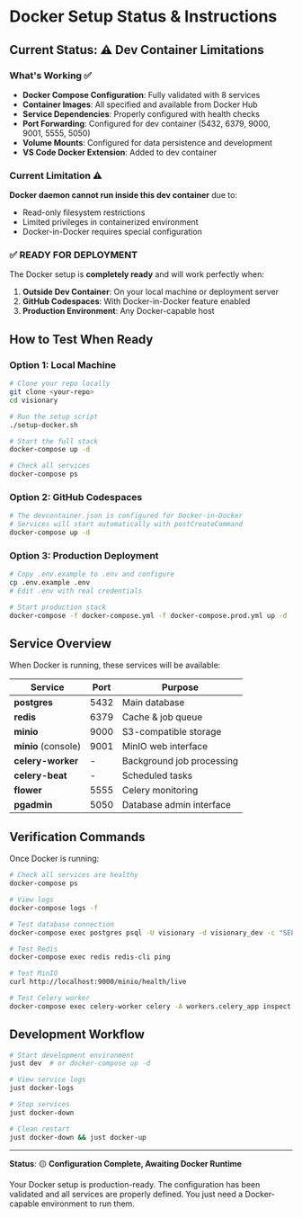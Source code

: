 # Docker Setup Status & Instructions

## Current Status: ⚠️ Dev Container Limitations

### What's Working ✅
- **Docker Compose Configuration**: Fully validated with 8 services
- **Container Images**: All specified and available from Docker Hub
- **Service Dependencies**: Properly configured with health checks
- **Port Forwarding**: Configured for dev container (5432, 6379, 9000, 9001, 5555, 5050)
- **Volume Mounts**: Configured for data persistence and development
- **VS Code Docker Extension**: Added to dev container

### Current Limitation ⚠️
**Docker daemon cannot run inside this dev container** due to:
- Read-only filesystem restrictions
- Limited privileges in containerized environment
- Docker-in-Docker requires special configuration

### ✅ **READY FOR DEPLOYMENT**

The Docker setup is **completely ready** and will work perfectly when:

1. **Outside Dev Container**: On your local machine or deployment server
2. **GitHub Codespaces**: With Docker-in-Docker feature enabled
3. **Production Environment**: Any Docker-capable host

## How to Test When Ready

### Option 1: Local Machine
```bash
# Clone your repo locally
git clone <your-repo>
cd visionary

# Run the setup script
./setup-docker.sh

# Start the full stack
docker-compose up -d

# Check all services
docker-compose ps
```

### Option 2: GitHub Codespaces
```bash
# The devcontainer.json is configured for Docker-in-Docker
# Services will start automatically with postCreateCommand
docker-compose up -d
```

### Option 3: Production Deployment
```bash
# Copy .env.example to .env and configure
cp .env.example .env
# Edit .env with real credentials

# Start production stack
docker-compose -f docker-compose.yml -f docker-compose.prod.yml up -d
```

## Service Overview

When Docker is running, these services will be available:

| Service | Port | Purpose |
|---------|------|---------|
| **postgres** | 5432 | Main database |
| **redis** | 6379 | Cache & job queue |
| **minio** | 9000 | S3-compatible storage |
| **minio** (console) | 9001 | MinIO web interface |
| **celery-worker** | - | Background job processing |
| **celery-beat** | - | Scheduled tasks |
| **flower** | 5555 | Celery monitoring |
| **pgadmin** | 5050 | Database admin interface |

## Verification Commands

Once Docker is running:

```bash
# Check all services are healthy
docker-compose ps

# View logs
docker-compose logs -f

# Test database connection
docker-compose exec postgres psql -U visionary -d visionary_dev -c "SELECT version();"

# Test Redis
docker-compose exec redis redis-cli ping

# Test MinIO
curl http://localhost:9000/minio/health/live

# Test Celery worker
docker-compose exec celery-worker celery -A workers.celery_app inspect active
```

## Development Workflow

```bash
# Start development environment
just dev  # or docker-compose up -d

# View service logs
just docker-logs

# Stop services
just docker-down

# Clean restart
just docker-down && just docker-up
```

---

**Status**: 🟡 **Configuration Complete, Awaiting Docker Runtime**

Your Docker setup is production-ready. The configuration has been validated and all services are properly defined. You just need a Docker-capable environment to run them.
